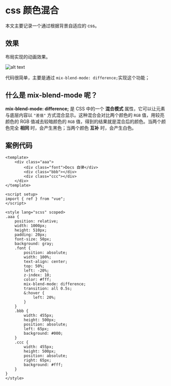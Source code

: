 # css 颜色混合

本文主要记录一个通过根据背景自适应的 css。

## 效果

布局实现的动画效果。

![alt text](/img/gif/PixPin_2025-05-16_22-02-32.gif)

代码很简单，主要是通过 `mix-blend-mode: difference;`实现这个功能；

## 什么是 mix-blend-mode 呢？

**mix-blend-mode: difference;** 是 CSS 中的一个 **混合模式** 属性，它可以让元素与底层内容以 `"差值"` 方式混合显示。这种混合会对比两个颜色的 `RGB` 值，用较亮颜色的 RGB 值减去较暗颜色的 `RGB` 值，得到的结果就是混合后的颜色。当两个颜色完全 **相同** 时，会产生黑色；当两个颜色 **互补** 时，会产生白色。

## 案例代码

```vue
<template>
    <div class="aaa">
        <div class="font">Docs 自律</div>
        <div class="bbb"></div>
        <div class="ccc"></div>
    </div>
</template>

<script setup>
import { ref } from "vue";
</script>

<style lang="scss" scoped>
.aaa {
    position: relative;
    width: 1000px;
    height: 510px;
    padding: 20px;
    font-size: 50px;
    background: gray;
    .font {
        position: absolute;
        width: 100%;
        text-align: center;
        top: 50%;
        left: -20%;
        z-index: 10;
        color: #fff;
        mix-blend-mode: difference;
        transition: all 0.5s;
        &:hover {
            left: 20%;
        }
    }
    .bbb {
        width: 455px;
        height: 500px;
        position: absolute;
        left: 65px;
        background: #000;
    }
    .ccc {
        width: 455px;
        height: 500px;
        position: absolute;
        right: 65px;
        background: #fff;
    }
}
</style>
```
